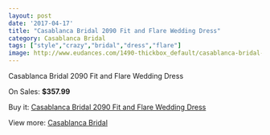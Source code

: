 ```yaml
---
layout: post
date: '2017-04-17'
title: "Casablanca Bridal 2090 Fit and Flare Wedding Dress"
category: Casablanca Bridal
tags: ["style","crazy","bridal","dress","flare"]
image: http://www.eudances.com/1490-thickbox_default/casablanca-bridal-2090-fit-and-flare-wedding-dress.jpg
---
```

Casablanca Bridal 2090 Fit and Flare Wedding Dress

On Sales: **$357.99**
<a href="https://www.eudances.com/en/casablanca-bridal/523-casablanca-bridal-2090-fit-and-flare-wedding-dress.html"><amp-img layout="responsive" width="600" height="600" src="//www.eudances.com/1490-thickbox_default/casablanca-bridal-2090-fit-and-flare-wedding-dress.jpg" alt="Casablanca Bridal 2090 Fit and Flare Wedding Dress 0" /></a>
<a href="https://www.eudances.com/en/casablanca-bridal/523-casablanca-bridal-2090-fit-and-flare-wedding-dress.html"><amp-img layout="responsive" width="600" height="600" src="//www.eudances.com/1492-thickbox_default/casablanca-bridal-2090-fit-and-flare-wedding-dress.jpg" alt="Casablanca Bridal 2090 Fit and Flare Wedding Dress 1" /></a>
<a href="https://www.eudances.com/en/casablanca-bridal/523-casablanca-bridal-2090-fit-and-flare-wedding-dress.html"><amp-img layout="responsive" width="600" height="600" src="//www.eudances.com/1491-thickbox_default/casablanca-bridal-2090-fit-and-flare-wedding-dress.jpg" alt="Casablanca Bridal 2090 Fit and Flare Wedding Dress 2" /></a>

Buy it: [Casablanca Bridal 2090 Fit and Flare Wedding Dress](https://www.eudances.com/en/casablanca-bridal/523-casablanca-bridal-2090-fit-and-flare-wedding-dress.html "Casablanca Bridal 2090 Fit and Flare Wedding Dress")

View more: [Casablanca Bridal](https://www.eudances.com/en/4-casablanca-bridal "Casablanca Bridal")